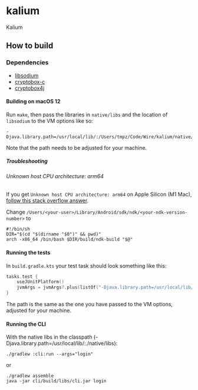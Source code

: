 # kalium
Kalium

## How to build

### Dependencies

- [libsodium](https://github.com/jedisct1/libsodium)
- [cryptobox-c](https://github.com/wireapp/cryptobox-c)
- [cryptobox4j](https://github.com/wireapp/cryptobox4j)


#### Building on macOS 12

Run `make`, then pass the libraries in `native/libs` and the location of `libsodium` to the VM options like so:

```
-Djava.library.path=/usr/local/lib/:/Users/tmpz/Code/Wire/kalium/native/libs
```

Note that the path needs to be adjusted for your machine.

##### Troubleshooting

###### Unknown host CPU architecture: arm64

If you get `Unknown host CPU architecture: arm64` on Apple Silicon (M1 Mac), [follow this stack overflow answer](https://stackoverflow.com/questions/69541831/unknown-host-cpu-architecture-arm64-android-ndk-siliconm1-apple-macbook-pro).

Change `/Users/<your-user>/Library/Android/sdk/ndk/<your-ndk-version-number>` to

```
#!/bin/sh
DIR="$(cd "$(dirname "$0")" && pwd)"
arch -x86_64 /bin/bash $DIR/build/ndk-build "$@"
```

#### Running the tests

In `build.gradle.kts` your test task should look something like this:

```kotlin
tasks.test {
    useJUnitPlatform()
    jvmArgs = jvmArgs?.plus(listOf("-Djava.library.path=/usr/local/lib/:/Users/tmpz/Code/Wire/kalium/native/libs"))
}
```

The path is the same as the one you have passed to the VM options, adjusted for your machine.

#### Running the CLI

With the native libs in the classpath (-Djava.library.path=/usr/local/lib/:./native/libs):

```
./gradlew :cli:run --args="login"
```

or

```
./gradlew assemble
java -jar cli/build/libs/cli.jar login
```
